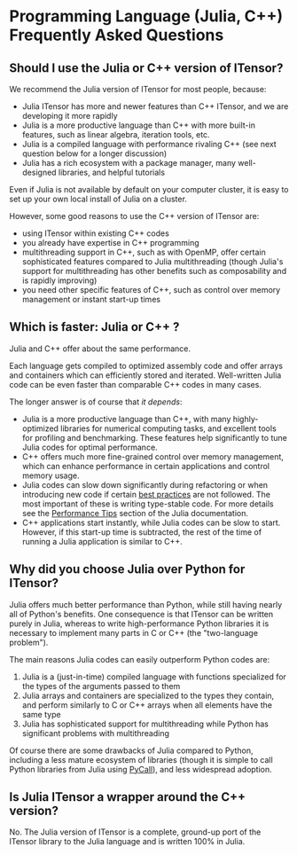 # Programming Language (Julia, C++) Frequently Asked Questions

## Should I use the Julia or C++ version of ITensor?

We recommend the Julia version of ITensor for most people, because:
* Julia ITensor has more and newer features than C++ ITensor, and we are developing it more rapidly
* Julia is a more productive language than C++ with more built-in features, such as linear algebra, iteration tools, etc.
* Julia is a compiled language with performance rivaling C++ (see next question below for a longer discussion)
* Julia has a rich ecosystem with a package manager, many well-designed libraries, and helpful tutorials

Even if Julia is not available by default on your computer cluster, it is easy to set up your own local install of Julia on a cluster.

However, some good reasons to use the C++ version of ITensor are:
* using ITensor within existing C++ codes
* you already have expertise in C++ programming
* multithreading support in C++, such as with OpenMP, offer certain sophisticated features compared to Julia multithreading (though Julia's support for multithreading has other benefits such as composability and is rapidly improving)
* you need other specific features of C++, such as control over memory management or instant start-up times

## Which is faster: Julia or C++ ?

Julia and C++ offer about the same performance. 

Each language gets compiled to optimized assembly code and offer arrays and containers
which can efficiently stored and iterated. Well-written Julia code can be even faster
than comparable C++ codes in many cases.

The longer answer is of course that _it depends_:
* Julia is a more productive language than C++, with many highly-optimized libraries for 
  numerical computing tasks, and excellent tools for profiling and benchmarking. 
  These features help significantly to tune Julia codes for optimal performance.
* C++ offers much more fine-grained control over memory management, which can enhance
  performance in certain applications and control memory usage.
* Julia codes can slow down significantly during refactoring or when introducing new
  code if certain [best practices](https://docs.julialang.org/en/v1/manual/performance-tips/) 
  are not followed. The most important of these is writing type-stable code. For more details
  see the [Performance Tips](https://docs.julialang.org/en/v1/manual/performance-tips/) section
  of the Julia documentation.
* C++ applications start instantly, while Julia codes can be slow to start.
  However, if this start-up time is subtracted, the rest of the time of running a 
  Julia application is similar to C++.

## Why did you choose Julia over Python for ITensor?

Julia offers much better performance than Python,
while still having nearly all of Python's benefits. One consequence is that
ITensor can be written purely in Julia, whereas to write high-performance
Python libraries it is necessary to implement many parts in C or C++ 
(the "two-language problem").

The main reasons Julia codes can easily outperform Python codes are:
1. Julia is a (just-in-time) compiled language with functions specialized
   for the types of the arguments passed to them
2. Julia arrays and containers are specialized to the types they contain, 
   and perform similarly to C or C++ arrays when all elements have the same type
3. Julia has sophisticated support for multithreading while Python has significant
   problems with multithreading

Of course there are some drawbacks of Julia compared to Python, including
a less mature ecosystem of libraries (though it is simple to call Python libraries
from Julia using [PyCall](https://github.com/JuliaPy/PyCall.jl)), and less widespread
adoption.

## Is Julia ITensor a wrapper around the C++ version?

No. The Julia version of ITensor is a complete, ground-up port
of the ITensor library to the Julia language and is written
100% in Julia.

